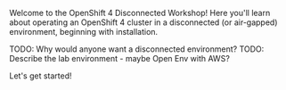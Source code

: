 Welcome to the OpenShift 4 Disconnected Workshop! Here you'll learn about operating an OpenShift 4 cluster in a disconnected (or air-gapped) environment, beginning with installation.

TODO: Why would anyone want a disconnected environment?
TODO: Describe the lab environment - maybe Open Env with AWS?

Let's get started!
